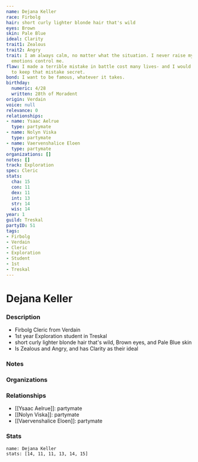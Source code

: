 ```yaml
---
name: Dejana Keller
race: Firbolg
hair: short curly lighter blonde hair that's wild
eyes: Brown
skin: Pale Blue
ideal: Clarity
trait1: Zealous
trait2: Angry
trait: I am always calm, no matter what the situation. I never raise my voice or let
  emotions control me.
flaw: I made a terrible mistake in battle cost many lives- and I would do anything
  to keep that mistake secret.
bond: I want to be famous, whatever it takes.
birthday:
  numeric: 4/28
  written: 28th of Moradent
origin: Verdain
voice: null
relevance: 0
relationships:
- name: Ysaac Aelrue
  type: partymate
- name: Nolyn Viska
  type: partymate
- name: Vaervenshalice Eloen
  type: partymate
organizations: []
notes: []
track: Exploration
spec: Cleric
stats:
  cha: 15
  con: 11
  dex: 11
  int: 13
  str: 14
  wis: 14
year: 1
guild: Treskal
partyID: 51
tags:
- Firbolg
- Verdain
- Cleric
- Exploration
- Student
- 1st
- Treskal
---
```

# Dejana Keller
### Description
- Firbolg Cleric from Verdain
- 1st year Exploration student in Treskal
- short curly lighter blonde hair that's wild, Brown eyes, and Pale Blue skin
- Is Zealous and Angry, and has Clarity as their ideal

### Notes

### Organizations

### Relationships
- [[Ysaac Aelrue]]: partymate
- [[Nolyn Viska]]: partymate
- [[Vaervenshalice Eloen]]: partymate

### Stats
```statblock
name: Dejana Keller
stats: [14, 11, 11, 13, 14, 15]
```